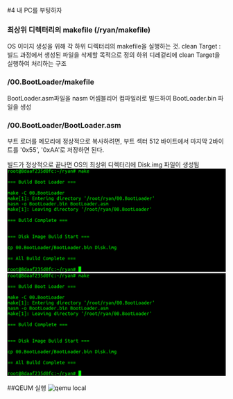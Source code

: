 #4 내 PC를 부팅하자 

### 최상위 디렉터리의 makefile  (/ryan/makefile)
OS 이미지 생성을 위해 각 하위 디렉터리의 makefile을 실행하는 것. 
clean Target : 빌드 과정에서 생성된 파일을 삭제할 목적으로 정의 
                하위 디레겉리에 clean Target을 실행하여 처리하는 구조 
                

### /00.BootLoader/makefile 
BootLoader.asm파일을 nasm 어셈블리어 컴파일러로 빌드하여 BootLoader.bin 파일을 생성

### /00.BootLoader/BootLoader.asm
부트 로더를 메모리에 정상적으로 복사하려면, 부트 섹터 512 바이트에서 마지막 2바이트를 '0x55', '0xAA'로 저장하면 된다. 



빌드가 정상적으로 끝나면 OS의 최상위 디렉터리에 Disk.img 파일이 생성됨 
![Alt text](./img/make.png)
<img src="./img/make.png" title="make"></img><br/>


##QEUM 실행 
<img src="./img/qemu_local.jpg" title="qemu local"></img><br/>

